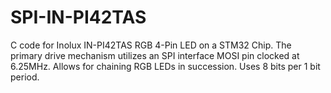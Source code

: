 # SPI-IN-PI42TAS
C code for Inolux IN-PI42TAS RGB 4-Pin LED on a STM32 Chip. The primary drive mechanism utilizes an SPI interface MOSI pin clocked at 6.25MHz. Allows for chaining RGB LEDs in succession. Uses 8 bits per 1 bit period.
